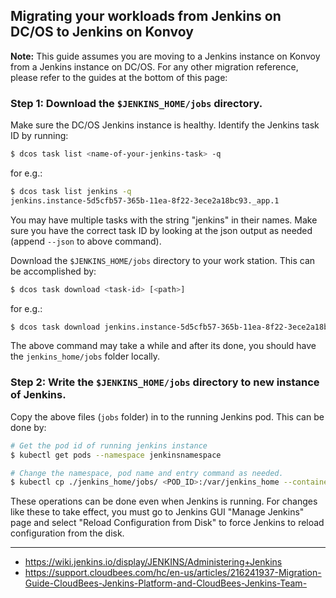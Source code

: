 ## Migrating your workloads from Jenkins on DC/OS to Jenkins on Konvoy

**Note:** This guide assumes you are moving to a Jenkins instance on Konvoy from a Jenkins instance on DC/OS. For any other migration reference, please refer to the guides at the bottom of this page:

### Step 1: Download the `$JENKINS_HOME/jobs` directory.

Make sure the DC/OS Jenkins instance is healthy. Identify the Jenkins task ID by running:

```bash
$ dcos task list <name-of-your-jenkins-task> -q
```

for e.g.:

```bash
$ dcos task list jenkins -q
jenkins.instance-5d5cfb57-365b-11ea-8f22-3ece2a18bc93._app.1
```

You may have multiple tasks with the string "jenkins" in their names. Make sure you have the correct task ID by looking at the json output as needed (append `--json` to above command).

Download the `$JENKINS_HOME/jobs` directory to your work station. This can be accomplished by:

```bash
$ dcos task download <task-id> [<path>]
```

for e.g.:
```bash
$ dcos task download jenkins.instance-5d5cfb57-365b-11ea-8f22-3ece2a18bc93._app.1 jenkins_home/jobs --target-dir=$(pwd)/jenkins_home
```

The above command may take a while and after its done, you should have the `jenkins_home/jobs` folder locally.

### Step 2: Write the `$JENKINS_HOME/jobs` directory to new instance of Jenkins.

Copy the above files (`jobs` folder) in to the running Jenkins pod. This can be done by:

```bash
# Get the pod id of running jenkins instance
$ kubectl get pods --namespace jenkinsnamespace

# Change the namespace, pod name and entry command as needed.
$ kubectl cp ./jenkins_home/jobs/ <POD_ID>:/var/jenkins_home --container jenkins --namespace jenkinsnamespace
```

These operations can be done even when Jenkins is running. For changes like these to take effect, you must go to Jenkins GUI "Manage Jenkins" page and select "Reload Configuration from Disk" to force Jenkins to reload configuration from the disk.

---
- https://wiki.jenkins.io/display/JENKINS/Administering+Jenkins
- https://support.cloudbees.com/hc/en-us/articles/216241937-Migration-Guide-CloudBees-Jenkins-Platform-and-CloudBees-Jenkins-Team-
